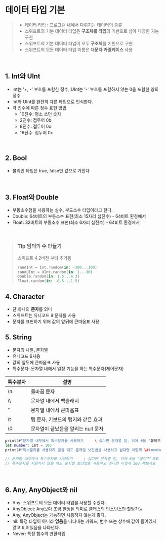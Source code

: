 
# 데이터 타입 기본
>* 데이터 타입 : 프로그램 내에서 다뤄지는 데이터의 종류
>* 스위프트의 기본 데이터 타입은 **구조체를 타입**의 기반으로 삼아 다양한 기능 구현
>* 스위프트의 기본 데이터 타입이 모두 **구조체**를 기반으로 구현 
>* 스위프트의 모든 데이터 타입 이름은 **대문자 카멜케이스** 사용

</br>

## 1. Int와 UInt
* Int는 '+, -' 부호를 포함한 정수, UInt는 '-' 부호를 포함하지 않는 0을 포함한 양의 정수
* Int와 UInt를 완전히 다른 타입으로 인식한다.
* 각 진수에 따른 정수 표현 방법
  * 10진수: 평소 쓰던 숫자
  * 2진수: 접두어 0b
  * 8진수: 접두어 0o
  * 16진수: 접두어 0x

</br>

## 2. Bool
* 불리언 타입은 true, false만 값으로 가진다

</br>

## 3. Float와 Double

* 부동소수점을 사용하는 실수, 부도소수 타입이라고 한다.
* Double: 64비트의 부동소수 표현(최소 15자리 십진수) - 64비트 환경에서
* Float: 32비트의 부동소수 표현(최소 6자리 십진수) - 64비트 환경에서

</br>

>### Tip 임의의 수 만들기
>스위프트 4.2버전 부터 추가됨
>```swift
>randInt = Int.random(in: -100...100)
>randUInt = UInt.random(in: 1...30)
>Double.random(in: 1.5...4.3)
>Float.random(in: -0.5...1.5)
>```

## 4. Character
* 단 하나의 **문자**를 의미
* 스위프트는 유니코드 9 문자를 사용
* 문자를 표현하기 위해 값의 앞뒤에 큰따옴표 사용

## 5. String
* 문자의 나열, 문자열
* 유니코드 9사용
* 값의 앞뒤에 큰따옴표 사용
* 특수문자: 문자열 내에서 일정 기능을 하는 특수문자(제어문자)

|특수분자|설명|
|--------|----|
| \n |줄바꿈 문자|
| \\\ |문자열 내에서 백슬래시|
| \" |문자열 내에서 큰따옴표|
| \t |탭 문자, 키보드의 탭키와 같은 효과|
| \0 |문자열이 끝났음을 알리는 null 문자|

```swift
print(#"문자열 내부에서 특수문자를 사용하기     \ 싫다면 문자열 앞, 뒤에 #을 "붙여주"세요"#)
let number: Int = 100
print(#"특수문자를 사용하지 않을 떄도 문자열 보간법을 사용하고 싶다면 이렇게 \#(number) 해보세요"#)

// 문자열 내부에서 특수문자를 사용하기     \ 싫다면 문자열 앞, 뒤에 #을 "붙여주"세요
// 특수문자를 사용하지 않을 떄도 문자열 보간법을 사용하고 싶다면 이렇게 100 해보세요
```

</br>

## 6. Any, AnyObject와 nil 
* Any: 스위프트의 모든 데이터 타입을 사용할 수있다.
* AnyObject: Any보다 조금 한정된 의미로 클래스의 인스턴스만 할당가능
* Any, AnyObject는 가능하면 사용하지 않는게 좋다.
* nil: 특정 타입이 아니라 **없음**을 나타내는 키워드, 변수 또는 상수에 값이 들어있지 않고 비어있음을 나타낸다.
* Never: 특정 함수의 반환타입



